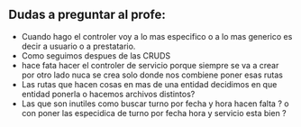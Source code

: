 ## Dudas a preguntar al profe: 
* Cuando hago el controler voy a lo mas especifico o a lo mas generico es decir a usuario o a prestatario.
* Como seguimos despues de las CRUDS
* hace fata hacer el controler de servicio porque siempre se va a crear por otro lado nuca se crea solo donde nos combiene poner esas rutas
* Las rutas que hacen cosas en mas de una entidad decidimos en que entidad ponerla o hacemos archivos distintos? 
* Las que son inutiles como buscar turno por fecha y hora hacen falta ? o con poner las especidica de turno por fecha hora y servicio esta bien ? 

